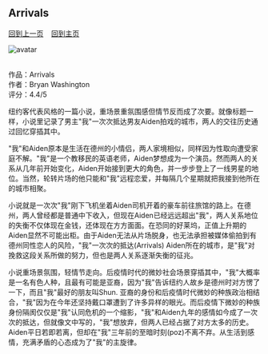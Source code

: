 ## Arrivals
[回到上一页](https://boheme130.github.io/Reviews/)  &nbsp;&nbsp;  [回到主页](https://boheme130.github.io/Fiction.git.io/)

![avatar](https://media.newyorker.com/photos/62bb774f3cff44f80d180095/1:1/w_1758,h_1758,c_limit/220711_r40665.jpg)
<br>
<br>

作品：Arrivals<br>
作者：Bryan Washington<br>
评分：4.4/5<br>

纽约客代表风格的一篇小说，重场景重氛围感但情节反而成了次要。就像标题一样，小说里记录了男主"我"一次次抵达男友Aiden拍戏的城市，两人的交往历史通过回忆穿插其中。

"我"和Aiden原本是生活在德州的小情侣，两人家境相似，同样因为性取向遭受家庭不解。"我"是一个教移民的英语老师，Aiden梦想成为一个演员。然而两人的关系从几年前开始变化，Aiden开始接到更大的角色，并一步步登上了一线男星的地位。当然，轮转片场的他只能和"我"远程恋爱，并每隔几个星期就把我接到他所在的城市相聚。

小说就是一次次"我"刚下飞机坐着Aiden司机开着的豪车前往旅馆的路上。在德州，两人曾经都是普通中下收入，但现在Aiden已经远远超出"我"，两人关系地位的失衡不仅体现在金钱，还体现在方方面面。在恐同的好莱坞，正值上升期的Aiden显然不可能出柜。由于Aiden无法从片场脱身，也无法承担被媒体偷拍到有德州同性恋人的风险，"我"一次次的抵达(Arrivals) Aiden所在的城市，是"我"对挽救这段关系所做的努力，但也是两人关系逐渐失衡的征兆。

小说重场景氛围，轻情节走向。后疫情时代的微妙社会场景穿插其中，"我"大概率是一名有色人种，且最有可能是亚裔，因为"我"告诉纽约人故乡是德州时对方愣了一下，而且"我"最好的朋友叫Shun. 亚裔的身份和后疫情时代微妙的种族政治相结合，"我"因为在今年还坚持戴口罩遭到了许多异样的眼光。而后疫情下微妙的种族身份隔阂仅仅是"我"认同危机的一个缩影，"我"和Aiden九年的感情如今成了一次次的抵达，但就像文中写的，"我"想放弃，但两人已经占据了对方太多的历史。Aiden平日若即若离，但却在"我"三年前的至暗时刻(poz)不离不弃。从生活到感情，充满矛盾的心态成为了"我"的主旋律。